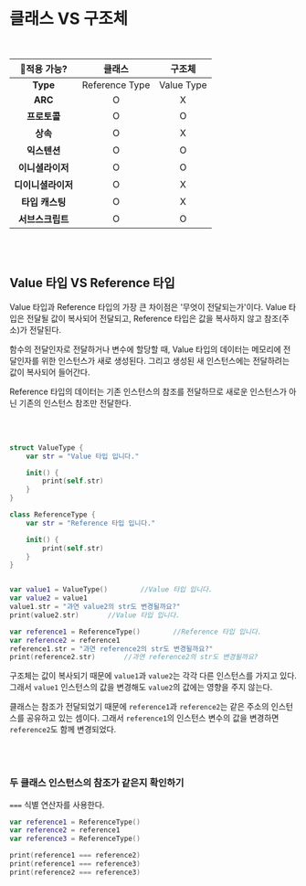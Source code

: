 # 클래스 VS 구조체

<br />

<p align="center">

|    🤔적용 가능?     |     클래스     |   구조체   |
| :----------------: | :------------: | :--------: |
|      **Type**      | Reference Type | Value Type |
|      **ARC**       |       O        |     X      |
|    **프로토콜**    |       O        |     O      |
|      **상속**      |       O        |     X      |
|    **익스텐션**    |       O        |     O      |
|  **이니셜라이저**  |       O        |     O      |
| **디이니셜라이저** |       O        |     X      |
|  **타입 캐스팅**   |       O        |     X      |
|  **서브스크립트**  |       O        |     O      |

</p>

<br />

<br />

## Value 타입 VS Reference 타입

Value 타입과 Reference 타입의 가장 큰 차이점은 '무엇이 전달되는가'이다. Value 타입은 전달될 값이 복사되어 전달되고, Reference 타입은 값을 복사하지 않고 참조(주소)가 전달된다.

함수의 전달인자로 전달하거나 변수에 할당할 때, Value 타입의 데이터는 메모리에 전달인자를 위한 인스턴스가 새로 생성된다. 그리고 생성된 새 인스턴스에는 전달하려는 값이 복사되어 들어간다.

Reference 타입의 데이터는 기존 인스턴스의 참조를 전달하므로 새로운 인스턴스가 아닌 기존의 인스턴스 참조만 전달한다. 

<br />

<br />

```swift
struct ValueType {
    var str = "Value 타입 입니다."

    init() {
        print(self.str)
    }
}

class ReferenceType {
    var str = "Reference 타입 입니다."

    init() {
        print(self.str)
    }
}


var value1 = ValueType()		//Value 타입 입니다.
var value2 = value1
value1.str = "과연 value2의 str도 변경될까요?"
print(value2.str)		//Value 타입 입니다.

var reference1 = ReferenceType()		//Reference 타입 입니다.
var reference2 = reference1
reference1.str = "과연 reference2의 str도 변경될까요?"
print(reference2.str)		//과연 reference2의 str도 변경될까요?
```

구조체는 값이 복사되기 때문에 `value1`과 `value2`는 각각 다른 인스턴스를 가지고 있다. 그래서 `value1` 인스턴스의 값을 변경해도 `value2`의 값에는 영향을 주지 않는다.

클래스는 참조가 전달되었기 때문에 `reference1`과 `reference2`는 같은 주소의 인스턴스를 공유하고 있는 셈이다. 그래서 `reference1`의 인스턴스 변수의 값을 변경하면 `reference2`도 함께 변경되었다.

<br />

<br />

### 두 클래스 인스턴스의 참조가 같은지 확인하기

`===` 식별 연산자를 사용한다.

```swift
var reference1 = ReferenceType()
var reference2 = reference1
var reference3 = ReferenceType()

print(reference1 === reference2)
print(reference1 === reference3)
print(reference2 === reference3)
```







